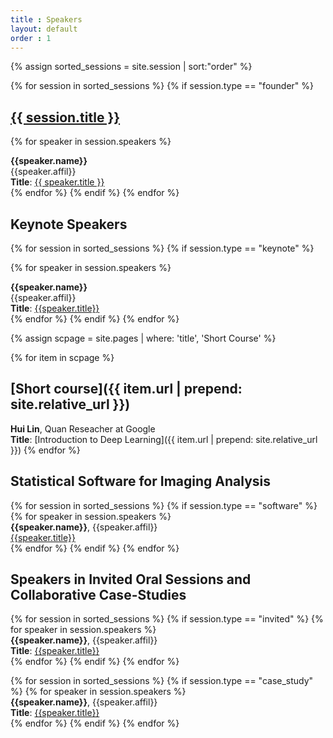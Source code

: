 ```yaml
---
title : Speakers
layout: default
order : 1
---
```


{% assign sorted_sessions = site.session | sort:"order" %}

<!-- Founder's talk -->

{% for session in sorted_sessions %}
  {% if session.type == "founder" %}
  <h2>
    <a href="{{ session.url | prepend: site.relative_url }}">
      {{ session.title }}
    </a>
  </h2>

  {% for speaker in session.speakers %}
  
  <b>{{speaker.name}}</b><br/>
    {{speaker.affil}} <br/> 
  <b>Title</b>: <a href="{{ session.url | prepend: site.relative_url }}"> {{ speaker.title }} </a><br/>
  {% endfor %}
  {% endif %}
{% endfor %}

<!-- Keynote talk -->

## Keynote Speakers

{% for session in sorted_sessions %}
  {% if session.type == "keynote" %}
  <!-- <h2>
    <a href="{{ session.url | prepend: site.relative_url }}">
      {{ session.title }}
    </a>
  </h2> -->

  {% for speaker in session.speakers %}
  
  
  <b>{{speaker.name}}</b><br/>
    {{speaker.affil}} <br/> 
  <b>Title</b>: <a href="{{ session.url | prepend: site.relative_url }}">{{speaker.title}}</a> <br/>
  {% endfor %}
  {% endif %}
{% endfor %}


<!-- Short course -->


{% assign scpage = site.pages | where: 'title', 'Short Course' %}

{% for item in scpage %}
## [Short course]({{ item.url | prepend: site.relative_url }})
<b>Hui Lin</b>, Quan Reseacher at Google <br/>
<b>Title</b>: [Introduction to Deep Learning]({{ item.url | prepend: site.relative_url }})
{% endfor %}


<!-- Software -->

## Statistical Software for Imaging Analysis

{% for session in sorted_sessions %}
  {% if session.type == "software" %}
  {% for speaker in session.speakers %}   
  <b>{{speaker.name}}</b>, {{speaker.affil}} <br/> 
  <a href="{{ session.url | prepend: site.relative_url }}"> {{speaker.title}} </a><br/>
  {% endfor %}
  {% endif %}
{% endfor %}

<!-- Invited -->

## Speakers in Invited Oral Sessions and Collaborative Case-Studies 

{% for session in sorted_sessions %}
  {% if session.type == "invited" %}
  {% for speaker in session.speakers %}   
  <b>{{speaker.name}}</b>, {{speaker.affil}} <br/> 
  <b>Title</b>: <a href="{{ session.url | prepend: site.relative_url }}"> {{speaker.title}} </a><br/>
  {% endfor %}
  {% endif %}
{% endfor %}

{% for session in sorted_sessions %}
  {% if session.type == "case_study" %}
  {% for speaker in session.speakers %}   
  <b>{{speaker.name}}</b>, {{speaker.affil}} <br/> 
  <b>Title</b>: <a href="{{ session.url | prepend: site.relative_url }}"> {{speaker.title}} </a><br/>
  {% endfor %}
  {% endif %}
{% endfor %}